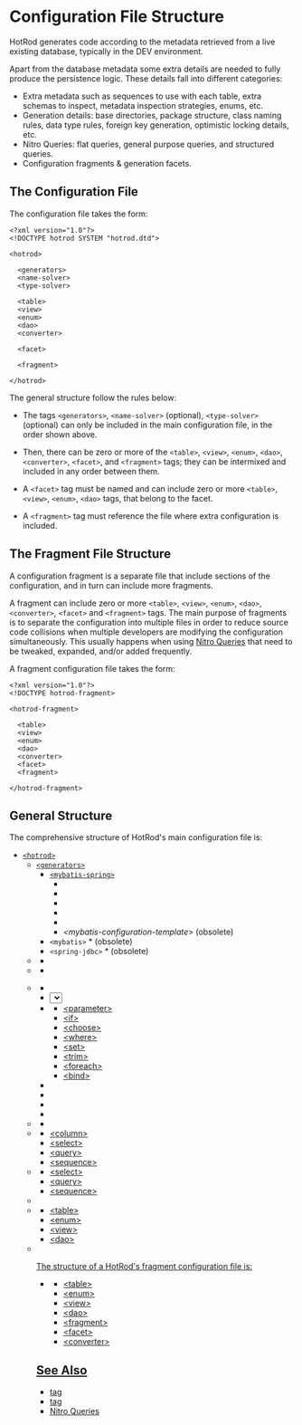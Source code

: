 # Configuration File Structure

HotRod generates code according to the metadata retrieved from a live existing database, typically 
in the DEV environment.

Apart from the database metadata some extra details are needed to fully produce the persistence logic. These details fall into different categories:

- Extra metadata such as sequences to use with each table, extra schemas to inspect, metadata inspection strategies, enums, etc.
- Generation details: base directories, package structure, class naming rules, data type rules, foreign key generation, optimistic locking details, etc.
- Nitro Queries: flat queries, general purpose queries, and structured queries.
- Configuration fragments & generation facets.

## The Configuration File

The configuration file takes the form:

    <?xml version="1.0"?>
    <!DOCTYPE hotrod SYSTEM "hotrod.dtd">
    
    <hotrod>
    
      <generators>
      <name-solver>
      <type-solver>
      
      <table>
      <view>
      <enum>
      <dao>
      <converter>
      
      <facet>
      
      <fragment>
      
    </hotrod>

The general structure follow the rules below:

- The tags `<generators>`, `<name-solver>` (optional), `<type-solver>` (optional) can only be included in the main configuration file, in the order shown above.

- Then, there can be zero or more of the `<table>`, `<view>`, `<enum>`, `<dao>`, `<converter>`, `<facet>`, and `<fragment>` tags; 
they can be intermixed and included in any order between them.

- A `<facet>` tag must be named and can include zero or more `<table>`, `<view>`, `<enum>`, `<dao>` tags, that belong to the facet.

- A `<fragment>` tag must reference the file where extra configuration is included.

## The Fragment File Structure

A configuration fragment is a separate file that include sections of the configuration, and in turn can include more fragments.

A fragment can include zero or more `<table>`, `<view>`, `<enum>`, `<dao>`, `<converter>`, `<facet>` and `<fragment>` tags. The main purpose of 
fragments is to separate the configuration into multiple files in order to reduce source code collisions when multiple developers are 
modifying the configuration simultaneously. This usually happens when using [Nitro Queries](../nitro/nitro-queries.md) that need to be tweaked, expanded, 
and/or added frequently.

A fragment configuration file takes the form:

    <?xml version="1.0"?>
    <!DOCTYPE hotrod-fragment>
    
    <hotrod-fragment>
    
      <table>
      <view>
      <enum>
      <dao>
      <converter>
      <facet>
      <fragment>
    
    </hotrod-fragment>

## General Structure

The comprehensive structure of HotRod's main configuration file is:

* [`<hotrod>`](hotrod.md)
    * [`<generators>`](generators.md)
        * [`<mybatis-spring>`](mybatis-spring.md)
            * [<daos>](daos.md)
            * [<mappers>](mapper.md)
            * [<select-generation>](select-generation.md)
            * [<classic-fk-navigation>](classic-fk-navigation-mybatis-spring.md)
            * [<property>](property.md)
            * *&lt;mybatis-configuration-template>* (obsolete)
        * `<mybatis>` * (obsolete)
        * `<spring-jdbc>` * (obsolete)
    * [<name-solver>](name-solver.md)
        * [<name>](name.md)
    * [<type-solver>](type-solver.md)
        * [<when>](when-type-solver.md)
    * [<table>](table.md)
        * [<column>](column.md)
        * [<select>](select.md)
            * [<parameter>](parameter.md)
            * [<column>](column.md)
            * [<columns>](columns.md)
                * [<vo>](vo.md)
                   * [<association>](association.md)
                     * &lt;association>
                     * [<collection>](collection.md)
                     * [<expression>](expression.md)
                   * &lt;collection>
                        * &lt;association>
                        * &lt;collection>
                        * &lt;expression>
                   * &lt;expression>
                * &lt;association>
                * &lt;expression>
            * [<complement>](complement.md)
                * [<if>](id.md)
                   * Any number of &lt;if>, &lt;choose>, &lt;where>, &lt;set>, &lt;trim>, &lt;foreach>, &lt;bind>
                * [<choose>](choose.md)
                    * [<when>](when-choose.md)
                      * Any number of &lt;if>, &lt;choose>, &lt;where>, &lt;set>, &lt;trim>, &lt;foreach>, &lt;bind>
                    * [<otherwise>](otherwise.md)
                      * Any number of &lt;if>, &lt;choose>, &lt;where>, &lt;set>, &lt;trim>, &lt;foreach>, &lt;bind>
                * [<where>](where.md)
                      * Any number of &lt;if>, &lt;choose>, &lt;where>, &lt;set>, &lt;trim>, &lt;foreach>, &lt;bind>
                * [<set>](set.md)
                      * Any number of &lt;if>, &lt;choose>, &lt;where>, &lt;set>, &lt;trim>, &lt;foreach>, &lt;bind>
                * [<trim>](trim.md)
                      * Any number of &lt;if>, &lt;choose>, &lt;where>, &lt;set>, &lt;trim>, &lt;foreach>, &lt;bind>
                * [<foreach>](foreach.md)
                * [<bind>](bind.md)
        * [<query>](query.md)
            * &lt;parameter>
            * &lt;if>
            * &lt;choose>
            * &lt;where>
            * &lt;set>
            * &lt;trim>
            * &lt;foreach>
            * &lt;bind>
        * [<sequence>](sequence.md)
        * [<classic-fk-navigation>](classic-fk-navigation-table.md)
        * [<auto-generated-column>](auto-generated-column.md)
        * [<version-control-column>](version-control-column.md)
    * [<enum>](enum.md)
        * [<non-persistent>](non-persistent.md)
    * [<view>](view.md)
        * &lt;column>
        * &lt;select>
        * &lt;query>
        * &lt;sequence>
    * [<dao>](dao.md)
        * &lt;select>
        * &lt;query>
        * &lt;sequence>
    * [<fragment>](fragment.md)
    * [<facet>](facet.md)
        * &lt;table>
        * &lt;enum>
        * &lt;view>
        * &lt;dao>
    * [<converter>](converter.md)

The structure of a HotRod's fragment configuration file is:

 * [<hotrod-fragment>](hotrod-fragment.md)
    * &lt;table>
    * &lt;enum>
    * &lt;view>
    * &lt;dao>
    * &lt;fragment>
    * &lt;facet>
    * &lt;converter>



## See Also

- [<name-solver>](name-solver.md) tag
- [<type-solver>](type-solver.md) tag
- [Nitro Queries](../nitro/nitro-queries.md)
 
 
 